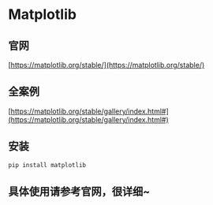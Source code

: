 # Matplotlib

## 官网

[https://matplotlib.org/stable/](https://matplotlib.org/stable/)

## 全案例

[https://matplotlib.org/stable/gallery/index.html#](https://matplotlib.org/stable/gallery/index.html#)

## 安装

```bash
pip install matplotlib
```

## 具体使用请参考官网，很详细~

